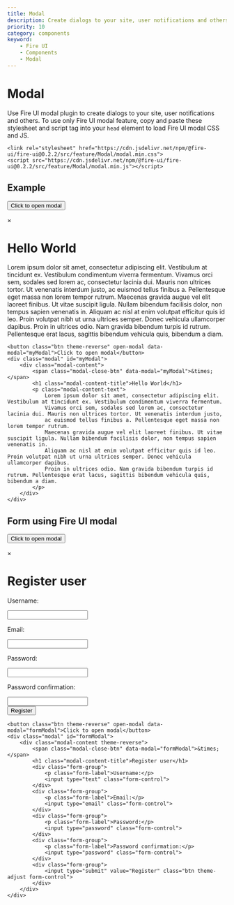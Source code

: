 ```yaml
---
title: Modal
description: Create dialogs to your site, user notifications and others using Fire UI modal.
priority: 10
category: components
keyword: 
    - Fire UI
    - Components
    - Modal
---
```


# Modal
Use Fire UI modal plugin to create dialogs to your site, user notifications and others. To use only Fire UI modal feature, copy and paste these stylesheet and script tag into your `head` element to load Fire UI modal CSS and JS.
```
<link rel="stylesheet" href="https://cdn.jsdelivr.net/npm/@fire-ui/fire-ui@0.2.2/src/feature/Modal/modal.min.css">
<script src="https://cdn.jsdelivr.net/npm/@fire-ui/fire-ui@0.2.2/src/feature/Modal/modal.min.js"></script>
```
<div class="division">

## Example
<button class="btn theme-reverse" open-modal data-modal="myModal">Click to open modal</button>
<div class="modal" id="myModal">
    <div class="modal-content theme-adjust">
        <span class="modal-close-btn" data-modal="myModal">&times;</span>
        <h1 class="modal-content-title">Hello World</h1>
        <p class="modal-content-text">
            Lorem ipsum dolor sit amet, consectetur adipiscing elit. Vestibulum at tincidunt ex. Vestibulum condimentum viverra fermentum. 
            Vivamus orci sem, sodales sed lorem ac, consectetur lacinia dui. Mauris non ultrices tortor. Ut venenatis interdum justo, 
            ac euismod tellus finibus a. Pellentesque eget massa non lorem tempor rutrum. 
            Maecenas gravida augue vel elit laoreet finibus. Ut vitae suscipit ligula. Nullam bibendum facilisis dolor, non tempus sapien venenatis in. 
            Aliquam ac nisl at enim volutpat efficitur quis id leo. Proin volutpat nibh ut urna ultrices semper. Donec vehicula ullamcorper dapibus. 
            Proin in ultrices odio. Nam gravida bibendum turpis id rutrum. Pellentesque erat lacus, sagittis bibendum vehicula quis, bibendum a diam.
        </p>
    </div>
</div>

```
<button class="btn theme-reverse" open-modal data-modal="myModal">Click to open modal</button>
<div class="modal" id="myModal">
    <div class="modal-content">
        <span class="modal-close-btn" data-modal="myModal">&times;</span>
        <h1 class="modal-content-title">Hello World</h1>
        <p class="modal-content-text">
            Lorem ipsum dolor sit amet, consectetur adipiscing elit. Vestibulum at tincidunt ex. Vestibulum condimentum viverra fermentum. 
            Vivamus orci sem, sodales sed lorem ac, consectetur lacinia dui. Mauris non ultrices tortor. Ut venenatis interdum justo, 
            ac euismod tellus finibus a. Pellentesque eget massa non lorem tempor rutrum. 
            Maecenas gravida augue vel elit laoreet finibus. Ut vitae suscipit ligula. Nullam bibendum facilisis dolor, non tempus sapien venenatis in. 
            Aliquam ac nisl at enim volutpat efficitur quis id leo. Proin volutpat nibh ut urna ultrices semper. Donec vehicula ullamcorper dapibus. 
            Proin in ultrices odio. Nam gravida bibendum turpis id rutrum. Pellentesque erat lacus, sagittis bibendum vehicula quis, bibendum a diam.
        </p>
    </div>
</div>
```

</div>
<div class="division">

## Form using Fire UI modal
<button class="btn theme-reverse" open-modal data-modal="formModal">Click to open modal</button>
<div class="modal" id="formModal">
    <div class="modal-content theme-reverse">
        <span class="modal-close-btn" data-modal="formModal">&times;</span>
        <h1 class="modal-content-title">Register user</h1>
        <div class="form-group">
            <p class="form-label">Username:</p>
            <input type="text" class="form-control">
        </div>
        <div class="form-group">
            <p class="form-label">Email:</p>
            <input type="email" class="form-control">
        </div>
        <div class="form-group">
            <p class="form-label">Password:</p>
            <input type="password" class="form-control">
        </div>
        <div class="form-group">
            <p class="form-label">Password confirmation:</p>
            <input type="password" class="form-control">
        </div>
        <div class="form-group">
            <input type="submit" value="Register" class="btn theme-adjust form-control">
        </div>
    </div>
</div>

```
<button class="btn theme-reverse" open-modal data-modal="formModal">Click to open modal</button>
<div class="modal" id="formModal">
    <div class="modal-content theme-reverse">
        <span class="modal-close-btn" data-modal="formModal">&times;</span>
        <h1 class="modal-content-title">Register user</h1>
        <div class="form-group">
            <p class="form-label">Username:</p>
            <input type="text" class="form-control">
        </div>
        <div class="form-group">
            <p class="form-label">Email:</p>
            <input type="email" class="form-control">
        </div>
        <div class="form-group">
            <p class="form-label">Password:</p>
            <input type="password" class="form-control">
        </div>
        <div class="form-group">
            <p class="form-label">Password confirmation:</p>
            <input type="password" class="form-control">
        </div>
        <div class="form-group">
            <input type="submit" value="Register" class="btn theme-adjust form-control">
        </div>
    </div>
</div>
```

</div>